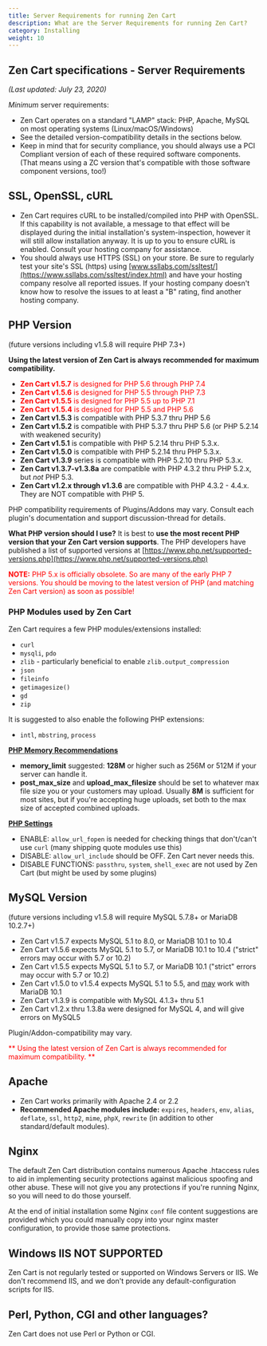 ```yaml
---
title: Server Requirements for running Zen Cart
description: What are the Server Requirements for running Zen Cart?
category: Installing
weight: 10
---
```

## Zen Cart specifications - Server Requirements

_(Last updated: July 23, 2020)_  

*Minimum* server requirements:  

*   Zen Cart operates on a standard "LAMP" stack: PHP, Apache, MySQL on most operating systems (Linux/macOS/Windows)
*   See the detailed version-compatibility details in the sections below.
*   Keep in mind that for security compliance, you should always use a PCI Compliant version of each of these required software components. (That means using a ZC version that's compatible with those software component versions, too!)

## SSL, OpenSSL, cURL

*   Zen Cart requires cURL to be installed/compiled into PHP with OpenSSL. If this capability is not available, a message to that effect will be displayed during the initial installation's system-inspection, however it will still allow installation anyway. It is up to you to ensure cURL is enabled. Consult your hosting company for assistance.
*   You should always use HTTPS (SSL) on your store. Be sure to regularly test your site's SSL (https) using [www.ssllabs.com/ssltest/](https://www.ssllabs.com/ssltest/index.html) and have your hosting company resolve all reported issues. If your hosting company doesn't know how to resolve the issues to at least a "B" rating, find another hosting company.


## PHP Version
(future versions including v1.5.8 will require PHP 7.3+)

**Using the latest version of Zen Cart is always recommended for maximum compatibility.**  

*   <font color="#ff0000">**Zen Cart v1.5.7** is designed for PHP 5.6 through PHP 7.4</font>
*   <font color="#ff0000">**Zen Cart v1.5.6** is designed for PHP 5.5 through PHP 7.3</font>
*   <font color="#ff0000">**Zen Cart v1.5.5** is designed for PHP 5.5 up to PHP 7.1</font> 
*   <font color="#ff0000">**Zen Cart v1.5.4** is designed for PHP 5.5 and PHP 5.6</font> 
*   **Zen Cart v1.5.3** is compatible with PHP 5.3.7 thru PHP 5.6 
*   **Zen Cart v1.5.2** is compatible with PHP 5.3.7 thru PHP 5.6 (or PHP 5.2.14 with weakened security)
*   **Zen Cart v1.5.1** is compatible with PHP 5.2.14 thru PHP 5.3.x.
*   **Zen Cart v1.5.0** is compatible with PHP 5.2.14 thru PHP 5.3.x.
*   **Zen Cart v1.3.9** series is compatible with PHP 5.2.10 thru PHP 5.3.x.
*   **Zen Cart v1.3.7-v1.3.8a** are compatible with PHP 4.3.2 thru PHP 5.2.x, but *not* PHP 5.3.
*   **Zen Cart v1.2.x through v1.3.6** are compatible with PHP 4.3.2 - 4.4.x. They are NOT compatible with PHP 5.

PHP compatibility requirements of Plugins/Addons may vary. Consult each plugin's documentation and support discussion-thread for details.  

**What PHP version should I use?** It is best to **use the most recent PHP version that your Zen Cart version supports**. The PHP developers have published a list of supported versions at [https://www.php.net/supported-versions.php](https://www.php.net/supported-versions.php) 

<font color="#ff0000">**NOTE:** PHP 5.x is officially obsolete. So are many of the early PHP 7 versions. You should be moving to the latest version of PHP (and matching Zen Cart version) as soon as possible!</font>  

### PHP Modules used by Zen Cart

Zen Cart requires a few PHP modules/extensions installed: 

 - `curl`
 - `mysqli`, `pdo`
 - `zlib` - particularly beneficial to enable `zlib.output_compression`
 - `json`
 - `fileinfo`
 - `getimagesize()`
 - `gd`
 - `zip`

It is suggested to also enable the following PHP extensions:

 - `intl`, `mbstring`, `process`

<u>**PHP Memory Recommendations**</u>

- **memory_limit** suggested: **128M** or higher such as 256M or 512M if your server can handle it.
- **post_max_size** and **upload_max_filesize** should be set to whatever max file size you or your customers may upload. Usually **8M** is sufficient for most sites, but if you're accepting huge uploads, set both to the max size of accepted combined uploads.  

<u>**PHP Settings**</u>

- ENABLE: `allow_url_fopen` is needed for checking things that don't/can't use `curl` (many shipping quote modules use this)
- DISABLE: `allow_url_include` should be OFF. Zen Cart never needs this.
- DISABLE FUNCTIONS: `passthru`, `system`, `shell_exec` are not used by Zen Cart (but might be used by some plugins) 


## MySQL Version
(future versions including v1.5.8 will require MySQL 5.7.8+ or MariaDB 10.2.7+)

*   Zen Cart v1.5.7 expects MySQL 5.1 to 8.0, or MariaDB 10.1 to 10.4
*   Zen Cart v1.5.6 expects MySQL 5.1 to 5.7, or MariaDB 10.1 to 10.4 ("strict" errors may occur with 5.7 or 10.2)
*   Zen Cart v1.5.5 expects MySQL 5.1 to 5.7, or MariaDB 10.1 ("strict" errors may occur with 5.7 or 10.2)
*   Zen Cart v1.5.0 to v1.5.4 expects MySQL 5.1 to 5.5, and <u>may</u> work with MariaDB 10.1
*   Zen Cart v1.3.9 is compatible with MySQL 4.1.3+ thru 5.1
*   Zen Cart v1.2.x thru 1.3.8a were designed for MySQL 4, and will give errors on MySQL5

Plugin/Addon-compatibility may vary.  

<font color="#ff0000"> ** Using the latest version of Zen Cart is always recommended for maximum compatibility. ** </font>


## Apache

*   Zen Cart works primarily with Apache 2.4 or 2.2
*   **Recommended Apache modules include:** `expires`, `headers`, `env`, `alias`, `deflate`, `ssl`, `http2`, `mime`, `phpX`, `rewrite` (in addition to other standard/default modules).

## Nginx  
The default Zen Cart distribution contains numerous Apache .htaccess rules to aid in implementing security protections against malicious spoofing and other abuse. These will not give you any protections if you're running Nginx, so you will need to do those yourself.

At the end of initial installation some Nginx `conf` file content suggestions are provided which you could manually copy into your nginx master configuration, to provide those same protections.

## Windows IIS **NOT SUPPORTED** 
Zen Cart is not regularly tested or supported on Windows Servers or IIS.  We don't recommend IIS, and we don't provide any default-configuration scripts for IIS.

## Perl, Python, CGI and other languages?  
Zen Cart does not use Perl or Python or CGI.
